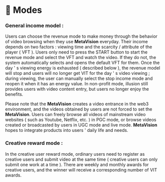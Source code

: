 # 🎰 Modes

### **General income model :**

Users can choose the revenue mode to make money through the behavior of video browsing when they use **MetaVision** everyday. Their income depends on two factors : viewing time and the scarcity / attribute of the player ( VFT ). Users only need to press the START button to start the revenue mode and select the VFT and watch the video. If they do not, the system automatically selects and opens the default VFT for them. Once the day ' s viewing energy is exhausted ( described below ), the revenue model will stop and users will no longer get VIT for the day ' s video viewing ; during viewing, the user can manually select the stop income mode and reopen it when it has an energy value. In non-profit mode, illusion still provides users with video content entry, but users no longer enjoy the benefits.

Please note that the **MetaVision** creates a video entrance in the web3 environment, and the videos obtained by users are not forced to set the **MetaVision**. Users can freely browse all videos of mainstream video websites ( such as Youtube, Netflix, etc. ) in PGC mode, or browse videos created or broadcasted by users in UGC mode and live mode. **MetaVision** hopes to integrate products into users ' daily life and needs.

### **Creative reward mode :**

In the creative user reward mode, ordinary users need to register as creative users and submit video at the same time ( creative users can only submit one work at a time ). There are weekly and monthly awards for creative users, and the winner will receive a corresponding number of VIT awards.
